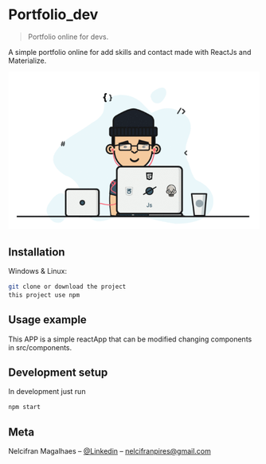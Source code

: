 # Portfolio_dev
> Portfolio online for devs.


A simple portfolio online for add skills and contact made with ReactJs and Materialize.

![](dev_programmer.gif)

## Installation

Windows & Linux:

```sh
git clone or download the project
this project use npm
```

## Usage example

This APP is a simple reactApp that can be modified changing components in src/components.


## Development setup

In development just run 

```sh
npm start
```

## Meta

Nelcifran Magalhaes – [@Linkedin](https://www.linkedin.com/in/nelcifranpires/
) – nelcifranpires@gmail.com



